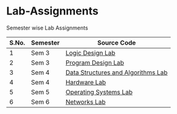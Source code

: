 # Lab-Assignments
Semester wise Lab Assignments

|S.No.|Semester|Source Code|
| - | - | - |
|1|Sem 3|[Logic Design Lab](https://github.com/yvrakesh/Lab-Assignments/tree/main/Sem-3/Logic%20Design%20Lab)
|2|Sem 3|[Program Design Lab](https://github.com/yvrakesh/Lab-Assignments/tree/main/Sem-3/Program%20Design%20Lab)
|3|Sem 4|[Data Structures and Algorithms Lab](https://github.com/yvrakesh/Lab-Assignments/tree/main/Sem-4/DSA%20Lab)
|4|Sem 4|[Hardware Lab](https://github.com/yvrakesh/Lab-Assignments/tree/main/Sem-4/Hardware%20Lab)
|5|Sem 5|[Operating Systems Lab](https://github.com/yvrakesh/Lab-Assignments/tree/main/Sem-5/OS-Lab)
|6|Sem 6|[Networks Lab](https://github.com/yvrakesh/Lab-Assignments/tree/main/Sem-6/Networks%20Lab)
